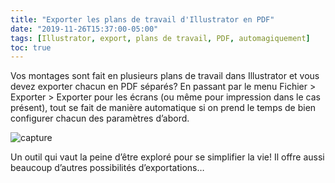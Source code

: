 ```yaml
---
title: "Exporter les plans de travail d'Illustrator en PDF"
date: "2019-11-26T15:37:00-05:00"
tags: [Illustrator, export, plans de travail, PDF, automagiquement]
toc: true
---
```


Vos montages sont fait en plusieurs plans de travail dans Illustrator et vous devez exporter chacun en PDF séparés? En passant par le menu Fichier > Exporter > Exporter pour les écrans (ou même pour impression dans le cas présent), tout se fait de manière automatique si on prend le temps de bien configurer chacun des paramètres d’abord.

![capture](/images/1nfograph3/illustrator-export-pdf.png)

Un outil qui vaut la peine d’être exploré pour se simplifier la vie! Il offre aussi beaucoup d’autres possibilités d’exportations…
